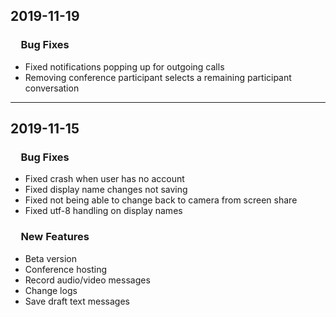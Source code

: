 <h2>2019-11-19</h2>
<h3 style="margin-left:1em">Bug Fixes</h3>

- Fixed notifications popping up for outgoing calls
- Removing conference participant selects a remaining participant conversation

---
<h2>2019-11-15</h2>
<h3 style="margin-left:1em">Bug Fixes</h3>

- Fixed crash when user has no account
- Fixed display name changes not saving
- Fixed not being able to change back to camera from screen share
- Fixed utf-8 handling on display names

<h3 style="margin-left:1em">New Features</h3>

- Beta version
- Conference hosting
- Record audio/video messages
- Change logs
- Save draft text messages
